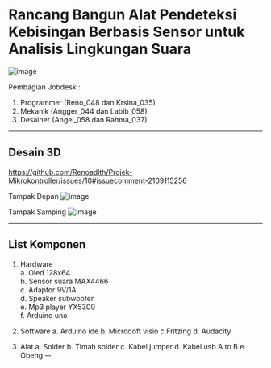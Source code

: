 # Rancang Bangun Alat Pendeteksi Kebisingan Berbasis Sensor untuk Analisis Lingkungan Suara

![image](https://github.com/Renoadith/Projek-Mikrokontroller/assets/168974067/350eb0ba-c08e-4825-985c-01733abdec70)

Pembagian Jobdesk :
1. Programmer (Reno_048 dan Krsina_035)
2. Mekanik (Angger_044 dan Labib_058)
3. Desainer (Angel_058 dan Rahma_037)
---
## Desain 3D
https://github.com/Renoadith/Projek-Mikrokontroller/issues/10#issuecomment-2109115256

Tampak Depan
![image](https://github.com/Renoadith/Projek-Mikrokontroller/assets/168974067/cd8f0399-5477-43ad-94a6-99c94dabc76f)

Tampak Samping
![image](https://github.com/Renoadith/Projek-Mikrokontroller/assets/168974067/a0962f13-eeed-4fc2-9eb1-a15372193779)

---
## List Komponen
1. Hardware  
   a. Oled 128x64  
   b. Sensor suara MAX4466  
   c. Adaptor 9V/1A  
   d. Speaker subwoofer  
   e. Mp3 player YX5300  
   f. Arduino uno  
   
3. Software
   a. Arduino ide
   b. Microdoft visio
   c.Fritzing
   d. Audacity
   
4. Alat
   a. Solder
   b. Timah solder
   c. Kabel jumper
   d. Kabel usb A to B
   e. Obeng
--
